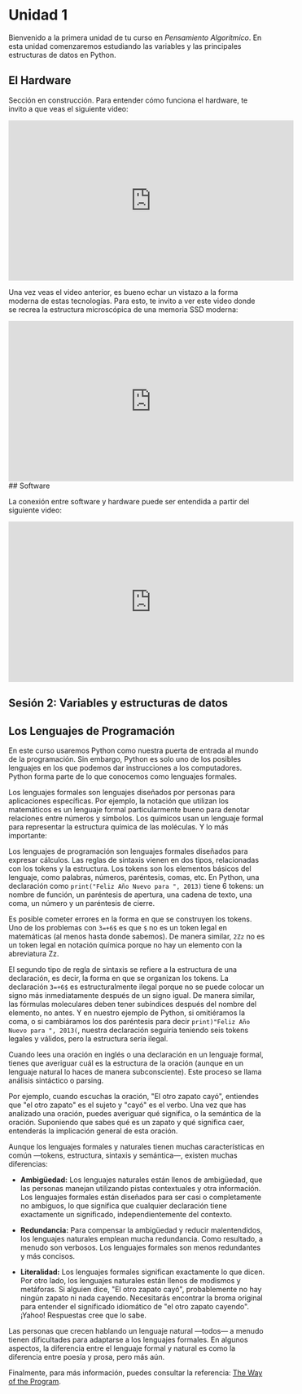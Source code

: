 # Unidad 1

Bienvenido a la primera unidad de tu curso en *Pensamiento Algorítmico*. En esta unidad comenzaremos estudiando las variables y las principales estructuras de datos en Python.
## El Hardware

Sección en construcción. Para entender cómo funciona el hardware, te invito a que veas el siguiente video:

<iframe width="560" height="315" src="https://www.youtube.com/embed/QZwneRb-zqA" frameborder="0" allowfullscreen></iframe>

Una vez veas el video anterior, es bueno echar un vistazo a la forma moderna de estas tecnologías. Para esto, te invito a ver este video donde se recrea la estructura microscópica de una memoria SSD moderna:

<iframe width="560" height="315" src="https://www.youtube.com/embed/5Mh3o886qpg?t=51s" frameborder="0" allowfullscreen></iframe>
## Software

La conexión entre software y hardware puede ser entendida a partir del siguiente video:

<iframe width="560" height="315" src="https://www.youtube.com/embed/HjneAhCy2N4" frameborder="0" allowfullscreen></iframe>

## Sesión 2: Variables y estructuras de datos
## Los Lenguajes de Programación

En este curso usaremos Python como nuestra puerta de entrada al mundo de la programación. Sin embargo, Python es solo uno de los posibles lenguajes en los que podemos dar instrucciones a los computadores. Python forma parte de lo que conocemos como lenguajes formales. 

Los lenguajes formales son lenguajes diseñados por personas para aplicaciones específicas. Por ejemplo, la notación que utilizan los matemáticos es un lenguaje formal particularmente bueno para denotar relaciones entre números y símbolos. Los químicos usan un lenguaje formal para representar la estructura química de las moléculas. Y lo más importante:

Los lenguajes de programación son lenguajes formales diseñados para expresar cálculos. Las reglas de sintaxis vienen en dos tipos, relacionadas con los tokens y la estructura. Los tokens son los elementos básicos del lenguaje, como palabras, números, paréntesis, comas, etc. En Python, una declaración como `print("Feliz Año Nuevo para ", 2013)` tiene 6 tokens: un nombre de función, un paréntesis de apertura, una cadena de texto, una coma, un número y un paréntesis de cierre.

Es posible cometer errores en la forma en que se construyen los tokens. Uno de los problemas con `3=+6$` es que `$` no es un token legal en matemáticas (al menos hasta donde sabemos). De manera similar, `2Zz` no es un token legal en notación química porque no hay un elemento con la abreviatura Zz.

El segundo tipo de regla de sintaxis se refiere a la estructura de una declaración, es decir, la forma en que se organizan los tokens. La declaración `3=+6$` es estructuralmente ilegal porque no se puede colocar un signo más inmediatamente después de un signo igual. De manera similar, las fórmulas moleculares deben tener subíndices después del nombre del elemento, no antes. Y en nuestro ejemplo de Python, si omitiéramos la coma, o si cambiáramos los dos paréntesis para decir `print)"Feliz Año Nuevo para ", 2013(`, nuestra declaración seguiría teniendo seis tokens legales y válidos, pero la estructura sería ilegal.

Cuando lees una oración en inglés o una declaración en un lenguaje formal, tienes que averiguar cuál es la estructura de la oración (aunque en un lenguaje natural lo haces de manera subconsciente). Este proceso se llama análisis sintáctico o parsing.

Por ejemplo, cuando escuchas la oración, "El otro zapato cayó", entiendes que "el otro zapato" es el sujeto y "cayó" es el verbo. Una vez que has analizado una oración, puedes averiguar qué significa, o la semántica de la oración. Suponiendo que sabes qué es un zapato y qué significa caer, entenderás la implicación general de esta oración.

Aunque los lenguajes formales y naturales tienen muchas características en común —tokens, estructura, sintaxis y semántica—, existen muchas diferencias:

- **Ambigüedad:** Los lenguajes naturales están llenos de ambigüedad, que las personas manejan utilizando pistas contextuales y otra información. Los lenguajes formales están diseñados para ser casi o completamente no ambiguos, lo que significa que cualquier declaración tiene exactamente un significado, independientemente del contexto.
  
- **Redundancia:** Para compensar la ambigüedad y reducir malentendidos, los lenguajes naturales emplean mucha redundancia. Como resultado, a menudo son verbosos. Los lenguajes formales son menos redundantes y más concisos.
  
- **Literalidad:** Los lenguajes formales significan exactamente lo que dicen. Por otro lado, los lenguajes naturales están llenos de modismos y metáforas. Si alguien dice, "El otro zapato cayó", probablemente no hay ningún zapato ni nada cayendo. Necesitarás encontrar la broma original para entender el significado idiomático de "el otro zapato cayendo". ¡Yahoo! Respuestas cree que lo sabe.

Las personas que crecen hablando un lenguaje natural —todos— a menudo tienen dificultades para adaptarse a los lenguajes formales. En algunos aspectos, la diferencia entre el lenguaje formal y natural es como la diferencia entre poesía y prosa, pero más aún.

Finalmente, para más información, puedes consultar la referencia: [The Way of the Program](https://openbookproject.net/thinkcs/python/english3e/way_of_the_program.html).
